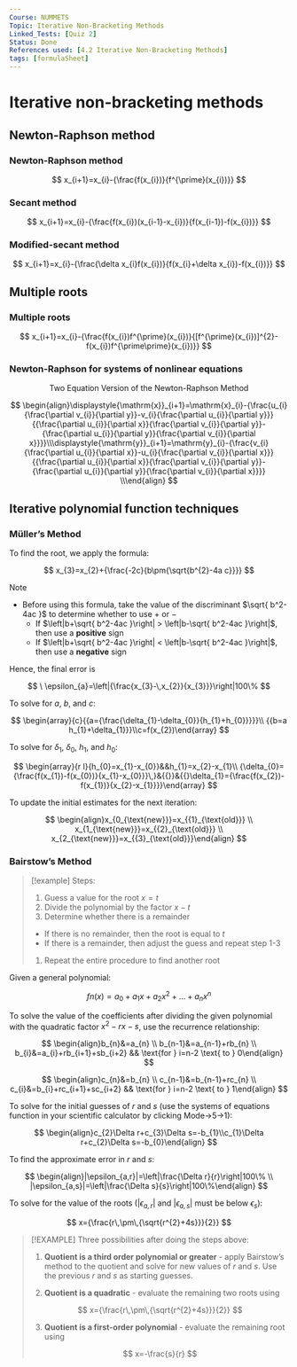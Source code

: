 ```yaml
---
Course: NUMMETS
Topic: Iterative Non-Bracketing Methods
Linked_Tests: [Quiz 2]
Status: Done
References used: [4.2 Iterative Non-Bracketing Methods]
tags: [formulaSheet]
---
```


# Iterative non-bracketing methods

## Newton-Raphson method

### Newton-Raphson method

$$
x_{i+1}=x_{i}-{\frac{f(x_{i})}{f^{\prime}(x_{i})}}
$$

### Secant method

$$
x_{i+1}=x_{i}-{\frac{f(x_{i})(x_{i-1}-x_{i})}{f(x_{i-1})-f(x_{i})}}
$$

### Modified-secant method

$$
x_{i+1}=x_{i}-{\frac{\delta x_{i}f(x_{i})}{f(x_{i}+\delta x_{i})-f(x_{i})}}
$$

## Multiple roots

### Multiple roots

$$
x_{i+1}=x_{i}-{\frac{f(x_{i})f^{\prime}(x_{i})}{[f^{\prime}(x_{i})]^{2}-f(x_{i})f^{\prime\prime}(x_{i})}}
$$

### Newton-Raphson for systems of nonlinear equations

$$
\text{Two Equation Version of the Newton-Raphson Method}
$$

$$
\begin{align}\displaystyle{\mathrm{x}}_{i+1}=\mathrm{x}_{i}-{\frac{u_{i}{\frac{\partial v_{i}}{\partial y}}-v_{i}{\frac{\partial u_{i}}{\partial y}}}{{\frac{\partial u_{i}}{\partial x}}{\frac{\partial v_{i}}{\partial y}}-{\frac{\partial u_{i}}{\partial y}}{\frac{\partial v_{i}}{\partial x}}}}\\\displaystyle{\mathrm{y}}_{i+1}=\mathrm{y}_{i}-{\frac{v_{i}{\frac{\partial u_{i}}{\partial x}}-u_{i}{\frac{\partial v_{i}}{\partial x}}}{{\frac{\partial u_{i}}{\partial x}}{\frac{\partial v_{i}}{\partial y}}-{\frac{\partial u_{i}}{\partial y}}{\frac{\partial v_{i}}{\partial x}}}}   \\\end{align}
$$

## Iterative polynomial function techniques

### Müller’s Method

To find the root, we apply the formula:

$$
x_{3}=x_{2}+{\frac{-2c}{b\pm{\sqrt{b^{2}-4a c}}}}
$$

> [!NOTE]
> - Before using this formula, take the value of the discriminant $\sqrt{ b^2-4ac }$ to determine whether to use $+$ or $-$
> 	- If $\left|b+\sqrt{ b^2-4ac }\right| > \left|b-\sqrt{ b^2-4ac }\right|$, then use a **positive** sign
> 	- If $\left|b+\sqrt{ b^2-4ac }\right| < \left|b-\sqrt{ b^2-4ac }\right|$, then use a **negative** sign

Hence, the final error is

$$
\ \epsilon_{a}=\left|{\frac{x_{3}-\,x_{2}}{x_{3}}}\right|100\%
$$

To solve for $a$, $b$, and $c$:

$$
\begin{array}{c}{{a={\frac{\delta_{1}-\delta_{0}}{h_{1}+h_{0}}}}}\\ {{b=a h_{1}+\delta_{1}}}\\c=f(x_{2})\end{array}
$$

To solve for $\delta_{1}$, $\delta_{0}$, $h_{1}$, and $h_{0}$:

$$
\begin{array}{r l}{h_{0}=x_{1}-x_{0}}&&h_{1}=x_{2}-x_{1}\\ {\delta_{0}={\frac{f(x_{1})-f(x_{0})}{x_{1}-x_{0}}}\,}&{{}}&{{}\delta_{1}={\frac{f(x_{2})-f(x_{1})}{x_{2}-x_{1}}}}\end{array}
$$

To update the initial estimates for the next iteration:

 $$
\begin{align}x_{0_{\text{new}}}=x_{{1}_{\text{old}}} \\ x_{1_{\text{new}}}=x_{{2}_{\text{old}}} \\ x_{2_{\text{new}}}=x_{{3}_{\text{old}}}\end{align}
$$

### Bairstow’s Method

> [!example] Steps:
> 1. Guess a value for the root $x=t$
> 2. Divide the polynomial by the factor $x-t$
> 3. Determine whether there is a remainder
> 	- If there is no remainder, then the root is equal to $t$
> 	- If there is a remainder, then adjust the guess and repeat step 1-3
> 1. Repeat the entire procedure to find another root

Given a general polynomial:

$$
fn(x)=a_{0}+a_{1}x+a_{2}x^2+\dots+a_{n}x^n
$$

To solve the value of the coefficients after dividing the given polynomial with the quadratic factor $x^2-rx-s$, use the recurrence relationship:

$$
\begin{align}b_{n}&=a_{n} \\ b_{n-1}&=a_{n-1}+rb_{n} \\ b_{i}&=a_{i}+rb_{i+1}+sb_{i+2} && \text{for } i=n-2 \text{ to } 0\end{align}
$$

$$
\begin{align}c_{n}&=b_{n} \\ c_{n-1}&=b_{n-1}+rc_{n} \\ c_{i}&=b_{i}+rc_{i+1}+sc_{i+2} && \text{for } i=n-2 \text{ to } 1\end{align}
$$

To solve for the initial guesses of $r$ and $s$ (use the systems of equations function in your scientific calculator by clicking Mode→5→1):

$$
\begin{align}c_{2}\Delta r+c_{3}\Delta s=-b_{1}\\c_{1}\Delta r+c_{2}\Delta s=-b_{0}\end{align}
$$

To find the approximate error in $r$ and $s$:

$$
\begin{align}|\epsilon_{a,r}|=\left|\frac{\Delta r}{r}\right|100\% \\ |\epsilon_{a,s}|=\left|\frac{\Delta s}{s}\right|100\%\end{align}
$$

To solve for the value of the roots ($|\epsilon_{a,r}|$ and $|\epsilon _{a,s}|$ must be below $\epsilon_{s}$):

$$
x={\frac{r\,\pm\,{\sqrt{r^{2}+4s}}}{2}}
$$

> [!EXAMPLE] Three possibilities after doing the steps above:
> 1. **Quotient is a third order polynomial or greater** - apply Bairstow’s method to the quotient and solve for new values of $r$ and $s$. Use the previous $r$ and $s$ as starting guesses.
>
> 2. **Quotient is a quadratic** - evaluate the remaining two roots using
>
> $$
> x={\frac{r\,\pm\,{\sqrt{r^{2}+4s}}}{2}}
> $$
>
> 3. **Quotient is a first-order polynomial** - evaluate the remaining root using
>
> $$
> x=-\frac{s}{r}
> $$
